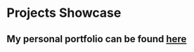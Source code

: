 # Projects Showcase

## My personal portfolio can be found [here](https://extasius.com/portfolio/)

